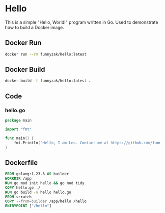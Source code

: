 # Hello

This is a simple "Hello, World!" program written in Go. Used to demonstrate how to build a Docker image.

## Docker Run

```bash
docker run --rm funnyzak/hello:latest
```

## Docker Build

```bash
docker build -t funnyzak/hello:latest .
```

## Code

### hello.go

```go
package main

import "fmt"

func main() {
	fmt.Println("Hello, I am Leo. Contact me at https://github.com/funnyzak")
}
```

## Dockerfile

```Dockerfile
FROM golang:1.23.3 AS builder
WORKDIR /app
RUN go mod init hello && go mod tidy
COPY hello.go ./
RUN go build -o hello hello.go
FROM scratch
COPY --from=builder /app/hello /hello
ENTRYPOINT ["/hello"]
```